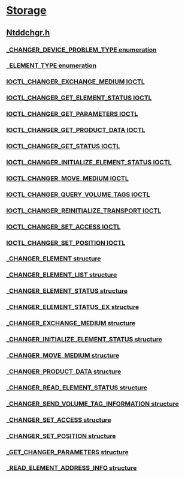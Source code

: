 # [Storage](../_storage/index.md)
## [Ntddchgr.h](index.md)
### [_CHANGER_DEVICE_PROBLEM_TYPE enumeration](../ntddchgr/ne-ntddchgr-_changer_device_problem_type.md)
### [_ELEMENT_TYPE enumeration](../ntddchgr/ne-ntddchgr-_element_type.md)
### [IOCTL_CHANGER_EXCHANGE_MEDIUM IOCTL](../ntddchgr/ni-ntddchgr-ioctl_changer_exchange_medium.md)
### [IOCTL_CHANGER_GET_ELEMENT_STATUS IOCTL](../ntddchgr/ni-ntddchgr-ioctl_changer_get_element_status.md)
### [IOCTL_CHANGER_GET_PARAMETERS IOCTL](../ntddchgr/ni-ntddchgr-ioctl_changer_get_parameters.md)
### [IOCTL_CHANGER_GET_PRODUCT_DATA IOCTL](../ntddchgr/ni-ntddchgr-ioctl_changer_get_product_data.md)
### [IOCTL_CHANGER_GET_STATUS IOCTL](../ntddchgr/ni-ntddchgr-ioctl_changer_get_status.md)
### [IOCTL_CHANGER_INITIALIZE_ELEMENT_STATUS IOCTL](../ntddchgr/ni-ntddchgr-ioctl_changer_initialize_element_status.md)
### [IOCTL_CHANGER_MOVE_MEDIUM IOCTL](../ntddchgr/ni-ntddchgr-ioctl_changer_move_medium.md)
### [IOCTL_CHANGER_QUERY_VOLUME_TAGS IOCTL](../ntddchgr/ni-ntddchgr-ioctl_changer_query_volume_tags.md)
### [IOCTL_CHANGER_REINITIALIZE_TRANSPORT IOCTL](../ntddchgr/ni-ntddchgr-ioctl_changer_reinitialize_transport.md)
### [IOCTL_CHANGER_SET_ACCESS IOCTL](../ntddchgr/ni-ntddchgr-ioctl_changer_set_access.md)
### [IOCTL_CHANGER_SET_POSITION IOCTL](../ntddchgr/ni-ntddchgr-ioctl_changer_set_position.md)
### [_CHANGER_ELEMENT structure](../ntddchgr/ns-ntddchgr-_changer_element.md)
### [_CHANGER_ELEMENT_LIST structure](../ntddchgr/ns-ntddchgr-_changer_element_list.md)
### [_CHANGER_ELEMENT_STATUS structure](../ntddchgr/ns-ntddchgr-_changer_element_status.md)
### [_CHANGER_ELEMENT_STATUS_EX structure](../ntddchgr/ns-ntddchgr-_changer_element_status_ex.md)
### [_CHANGER_EXCHANGE_MEDIUM structure](../ntddchgr/ns-ntddchgr-_changer_exchange_medium.md)
### [_CHANGER_INITIALIZE_ELEMENT_STATUS structure](../ntddchgr/ns-ntddchgr-_changer_initialize_element_status.md)
### [_CHANGER_MOVE_MEDIUM structure](../ntddchgr/ns-ntddchgr-_changer_move_medium.md)
### [_CHANGER_PRODUCT_DATA structure](../ntddchgr/ns-ntddchgr-_changer_product_data.md)
### [_CHANGER_READ_ELEMENT_STATUS structure](../ntddchgr/ns-ntddchgr-_changer_read_element_status.md)
### [_CHANGER_SEND_VOLUME_TAG_INFORMATION structure](../ntddchgr/ns-ntddchgr-_changer_send_volume_tag_information.md)
### [_CHANGER_SET_ACCESS structure](../ntddchgr/ns-ntddchgr-_changer_set_access.md)
### [_CHANGER_SET_POSITION structure](../ntddchgr/ns-ntddchgr-_changer_set_position.md)
### [_GET_CHANGER_PARAMETERS structure](../ntddchgr/ns-ntddchgr-_get_changer_parameters.md)
### [_READ_ELEMENT_ADDRESS_INFO structure](../ntddchgr/ns-ntddchgr-_read_element_address_info.md)
